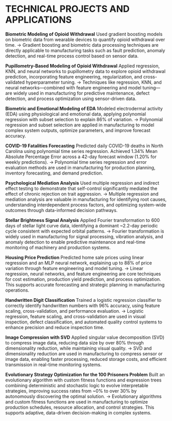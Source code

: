 # TECHNICAL PROJECTS AND APPLICATIONS

**Biometric Modeling of Opioid Withdrawal**
  Used gradient boosting models on biometric data from wearable devices to quantify opioid withdrawal over time.
  &#8594;	Gradient boosting and biometric data processing techniques are directly applicable to manufacturing tasks such as fault prediction, anomaly detection, and real-time process control based on sensor data.

**Pupillometry-Based Modeling of Opioid Withdrawal** 
  Applied regression, KNN, and neural networks to pupillometry data to explore opioid withdrawal prediction, incorporating feature engineering, regularization, and cross-validated hyperparameter tuning.
  &#8594;	Techniques like regression, KNN, and neural networks—combined with feature engineering and model tuning—are widely used in manufacturing for predictive maintenance, defect detection, and process optimization using sensor-driven data.

**Biometric and Emotional Modeling of EDA**
  Modeled electrodermal activity (EDA) using physiological and emotional data, applying polynomial regression with subset selection to explain 86% of variation.
  &#8594;	Polynomial regression and subset selection are applied in manufacturing to model complex system outputs, optimize parameters, and improve forecast accuracy.

**COVID-19 Fatalities Forecasting**
  Predicted daily COVID-19 deaths in North Carolina using polynomial time series regression. Achieved 1.34% Mean Absolute Percentage Error across a 42-day forecast window (1.20% for weekly predictions).
  &#8594;	Polynomial time series regression and error evaluation methods are used in manufacturing for production planning, inventory forecasting, and demand prediction.

**Psychological Mediation Analysis**
  Used multiple regression and indirect effect testing to demonstrate that self-control significantly mediated the effect of chronic rejection on trait aggression.
  &#8594;	Multiple regression and mediation analysis are valuable in manufacturing for identifying root causes, understanding interdependent process factors, and optimizing system-wide outcomes through data-informed decision pathways.

**Stellar Brightness Signal Analysis**
  Applied Fourier transformation to 600 days of stellar light curve data, identifying a dominant ~2.2-day periodic cycle consistent with expected orbital patterns.
  &#8594;	Fourier transformation is widely used in manufacturing for signal processing, vibration analysis, and anomaly detection to enable predictive maintenance and real-time monitoring of machinery and production systems.

**Housing Price Prediction**
  Predicted home sale prices using linear regression and an MLP neural network, explaining up to 88% of price variation through feature engineering and model tuning.
  &#8594;	Linear regression, neural networks, and feature engineering are core techniques for cost estimation, production yield prediction, and process optimization. This supports accurate forecasting and strategic planning in manufacturing operations.

**Handwritten Digit Classification**
  Trained a logistic regression classifier to correctly identify handwritten numbers with 96% accuracy, using feature scaling, cross-validation, and performance evaluation.
  &#8594;	Logistic regression, feature scaling, and cross-validation are used in visual inspection, defect classification, and automated quality control systems to enhance precision and reduce inspection time.

**Image Compression with SVD**
  Applied singular value decomposition (SVD) to compress image data, reducing data size by over 80% through dimensionality reduction, while maintaining visual quality.
  &#8594;	SVD and dimensionality reduction are used in manufacturing to compress sensor or image data, enabling faster processing, reduced storage costs, and efficient transmission in real-time monitoring systems.

**Evolutionary Strategy Optimization for the 100 Prisoners Problem**
  Built an evolutionary algorithm with custom fitness functions and expression trees combining deterministic and stochastic logic to evolve interpretable strategies, improving success rates from ~0% to over 30% by autonomously discovering the optimal solution.
  &#8594;	Evolutionary algorithms and custom fitness functions are used in manufacturing to optimize production schedules, resource allocation, and control strategies. This supports adaptive, data-driven decision-making in complex systems.
